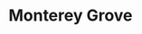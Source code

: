---
title: Monterey Grove
phone: (408) 600-3271
website: http://www.montereygrove.com/
management: Aimco
location: "San Jose"
tags: []
---